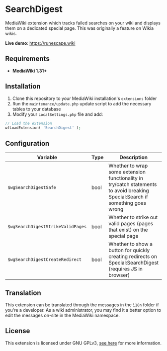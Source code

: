 # SearchDigest
MediaWiki extension which tracks failed searches on your wiki and displays them on a dedicated special page. This was originally a feature on Wikia wikis.

**Live demo**: https://runescape.wiki

## Requirements
- **MediaWiki 1.31+**

## Installation

1. Clone this repository to your MediaWiki installation's `extensions` folder
2. Run the `maintenance/update.php` update script to add the necessary tables to your database
3. Modify your `LocalSettings.php` file and add:

```php
// Load the extension
wfLoadExtension( 'SearchDigest' );
```

## Configuration
| Variable | Type | Description | Default |
| --- | --- | --- | --- |
| `$wgSearchDigestSafe` | bool | Whether to wrap some extension functionality in try/catch statements to avoid breaking Special:Search if something goes wrong | `true`
| `$wgSearchDigestStrikeValidPages` | bool | Whether to strike out valid pages (pages that exist) on the special page | `true`
| `$wgSearchDigestCreateRedirect` | bool | Whether to show a button for quickly creating redirects on Special:SearchDigest (requires JS in browser) | `true`

## Translation
This extension can be translated through the messages in the `ì18n` folder if you're a developer. As a wiki administrator, you may find it a better option to edit the messages on-site in the MediaWiki namespace.

## License
This extension is licensed under GNU GPLv3, [see here](LICENSE) for more information.